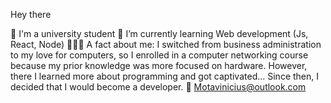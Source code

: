Hey there 

📖 I'm a university student
🌱 I’m currently learning Web development (Js, React, Node)
👨🏻‍💻 A fact about me: I switched from business administration to my love for computers, so I enrolled in a computer networking course because my prior knowledge was more focused on hardware. However, there I learned more about programming and got captivated... Since then, I decided that I would become a developer.
📧 Motavinicius@outlook.com
